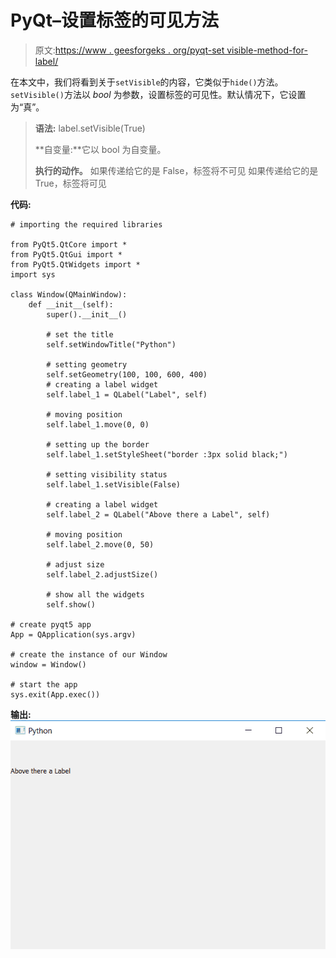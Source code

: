 # PyQt–设置标签的可见方法

> 原文:[https://www . geesforgeks . org/pyqt-set visible-method-for-label/](https://www.geeksforgeeks.org/pyqt-setvisible-method-for-label/)

在本文中，我们将看到关于`setVisible`的内容，它类似于`hide()`方法。`setVisible()`方法以 *bool* 为参数，设置标签的可见性。默认情况下，它设置为“真”。

> **语法:** label.setVisible(True)
> 
> **自变量:**它以 bool 为自变量。
> 
> **执行的动作。**
> 如果传递给它的是 False，标签将不可见
> 如果传递给它的是 True，标签将可见

**代码:**

```
# importing the required libraries

from PyQt5.QtCore import * 
from PyQt5.QtGui import * 
from PyQt5.QtWidgets import * 
import sys

class Window(QMainWindow):
    def __init__(self):
        super().__init__()

        # set the title
        self.setWindowTitle("Python")

        # setting geometry
        self.setGeometry(100, 100, 600, 400)
        # creating a label widget
        self.label_1 = QLabel("Label", self)

        # moving position
        self.label_1.move(0, 0)

        # setting up the border
        self.label_1.setStyleSheet("border :3px solid black;")

        # setting visibility status
        self.label_1.setVisible(False)

        # creating a label widget
        self.label_2 = QLabel("Above there a Label", self)

        # moving position
        self.label_2.move(0, 50)

        # adjust size
        self.label_2.adjustSize()

        # show all the widgets
        self.show()

# create pyqt5 app
App = QApplication(sys.argv)

# create the instance of our Window
window = Window()

# start the app
sys.exit(App.exec())
```

**输出:**
![pyqt-setVisible-label](img/7defaa7119d551d8c1db0af7b12e4e2d.png)